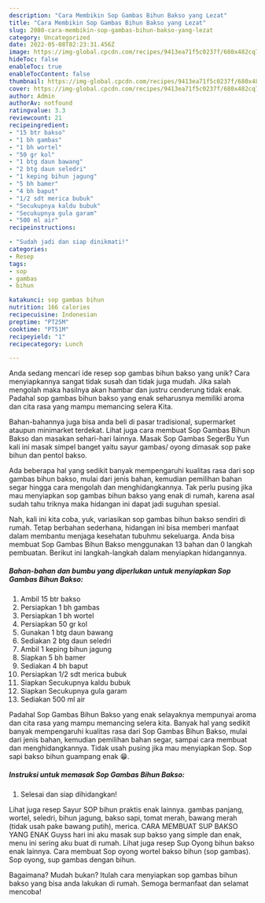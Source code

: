 ```yaml
---
description: "Cara Membikin Sop Gambas Bihun Bakso yang Lezat"
title: "Cara Membikin Sop Gambas Bihun Bakso yang Lezat"
slug: 2080-cara-membikin-sop-gambas-bihun-bakso-yang-lezat
category: Uncategorized
date: 2022-05-08T02:23:31.456Z
image: https://img-global.cpcdn.com/recipes/9413ea71f5c0237f/680x482cq70/sop-gambas-bihun-bakso-foto-resep-utama.jpg
hideToc: false
enableToc: true
enableTocContent: false
thumbnail: https://img-global.cpcdn.com/recipes/9413ea71f5c0237f/680x482cq70/sop-gambas-bihun-bakso-foto-resep-utama.jpg
cover: https://img-global.cpcdn.com/recipes/9413ea71f5c0237f/680x482cq70/sop-gambas-bihun-bakso-foto-resep-utama.jpg
author: Admin
authorAv: notfound
ratingvalue: 3.3
reviewcount: 21
recipeingredient:
- "15 btr bakso"
- "1 bh gambas"
- "1 bh wortel"
- "50 gr kol"
- "1 btg daun bawang"
- "2 btg daun seledri"
- "1 keping bihun jagung"
- "5 bh bamer"
- "4 bh baput"
- "1/2 sdt merica bubuk"
- "Secukupnya kaldu bubuk"
- "Secukupnya gula garam"
- "500 ml air"
recipeinstructions:

- "Sudah jadi dan siap dinikmati!"
categories:
- Resep
tags:
- sop
- gambas
- bihun

katakunci: sop gambas bihun 
nutrition: 166 calories
recipecuisine: Indonesian
preptime: "PT25M"
cooktime: "PT51M"
recipeyield: "1"
recipecategory: Lunch

---
```





Anda sedang mencari ide resep sop gambas bihun bakso yang unik? Cara menyiapkannya sangat tidak susah dan tidak juga mudah. Jika salah mengolah maka hasilnya akan hambar dan justru cenderung tidak enak. Padahal sop gambas bihun bakso yang enak seharusnya memiliki aroma dan cita rasa yang mampu memancing selera Kita.





Bahan-bahannya juga bisa anda beli di pasar tradisional, supermarket ataupun minimarket terdekat. Lihat juga cara membuat Sop Gambas Bihun Bakso dan masakan sehari-hari lainnya. Masak Sop Gambas SegerBu Yun kali ini masak simpel banget yaitu sayur gambas/ oyong dimasak sop pake bihun dan pentol bakso.

Ada beberapa hal yang sedikit banyak mempengaruhi kualitas rasa dari sop gambas bihun bakso, mulai dari jenis bahan, kemudian pemilihan bahan segar hingga cara mengolah dan menghidangkannya. Tak perlu pusing jika mau menyiapkan sop gambas bihun bakso yang enak di rumah, karena asal sudah tahu triknya maka hidangan ini dapat jadi suguhan spesial.






Nah, kali ini kita coba, yuk, variasikan sop gambas bihun bakso sendiri di rumah. Tetap berbahan sederhana, hidangan ini bisa memberi manfaat dalam membantu menjaga kesehatan tubuhmu sekeluarga. Anda bisa membuat Sop Gambas Bihun Bakso menggunakan 13 bahan dan 0 langkah pembuatan. Berikut ini langkah-langkah dalam menyiapkan hidangannya.

<!--inarticleads1-->

##### Bahan-bahan dan bumbu yang diperlukan untuk menyiapkan Sop Gambas Bihun Bakso:

1. Ambil 15 btr bakso
1. Persiapkan 1 bh gambas
1. Persiapkan 1 bh wortel
1. Persiapkan 50 gr kol
1. Gunakan 1 btg daun bawang
1. Sediakan 2 btg daun seledri
1. Ambil 1 keping bihun jagung
1. Siapkan 5 bh bamer
1. Sediakan 4 bh baput
1. Persiapkan 1/2 sdt merica bubuk
1. Siapkan Secukupnya kaldu bubuk
1. Siapkan Secukupnya gula garam
1. Sediakan 500 ml air


Padahal Sop Gambas Bihun Bakso yang enak selayaknya mempunyai aroma dan cita rasa yang mampu memancing selera kita. Banyak hal yang sedikit banyak mempengaruhi kualitas rasa dari Sop Gambas Bihun Bakso, mulai dari jenis bahan, kemudian pemilihan bahan segar, sampai cara membuat dan menghidangkannya. Tidak usah pusing jika mau menyiapkan Sop. Sop sapi bakso bihun guampang enak 😁. 

<!--inarticleads2-->

##### Instruksi untuk memasak Sop Gambas Bihun Bakso:


1. Selesai dan siap dihidangkan!

Lihat juga resep Sayur SOP bihun praktis enak lainnya. gambas panjang, wortel, seledri, bihun jagung, bakso sapi, tomat merah, bawang merah (tidak usah pake bawang putih), merica. CARA MEMBUAT SUP BAKSO YANG ENAK Guyss hari ini aku masak sup bakso yang simple dan enak, menu ini sering aku buat di rumah. Lihat juga resep Sup Oyong bihun bakso enak lainnya. Cara membuat Sop oyong wortel bakso bihun (sop gambas). Sop oyong, sup gambas dengan bihun. 

Bagaimana? Mudah bukan? Itulah cara menyiapkan sop gambas bihun bakso yang bisa anda lakukan di rumah. Semoga bermanfaat dan selamat mencoba!
